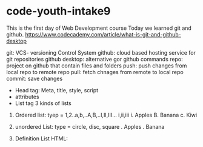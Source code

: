 # code-youth-intake9
This is the first day of Web Development course
Today we learned git and github.
https://www.codecademy.com/article/what-is-git-and-github-desktop

git: VCS- versioning Control System
github: cloud based hosting service for git repositories
github desktop: alternative gor github commands
repo: project on github that contain files and folders
push: push changes from local repo to remote repo
pull: fetch chnages from remote to local repo
commit: save changes

- Head tag: Meta, title, style, script
- attributes
- List tag
3 kinds of lists
1. Ordered list: tyep = 1,2..a,b,..A,B,..I,II,III... i,ii,iii
	i. Apples
	B. Banana
	c. Kiwi

2. unordered List: type = circle, disc, square
	. Apples
	. Banana

3. Definition List
 HTML: 
 
 